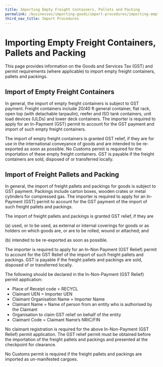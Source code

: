 ```yaml
---
title: Importing Empty Freight Containers, Pallets and Packing
permalink: /businesses/importing-goods/import-procedures/importing-empty-freight-containers-pallets-and-packing
third_nav_title: Import Procedures
---
```


# Importing Empty Freight Containers, Pallets and Packing

This page provides information on the Goods and Services Tax (GST) and permit requirements
(where applicable) to import empty freight containers, pallets and packings.

## Import of Empty Freight Containers

In general, the import of empty freight containers is subject to GST payment. Freight containers
include 20/40 ft general container, flat rack, open top (with detachable tarpaulin), reefer and ISO
tank containers, unit load devices (ULDs) and lower deck containers. The importer is required to
apply for an In-Payment (GST) permit to account for the GST payment and import of such empty
freight containers.

The import of empty freight containers is granted GST relief, if they are for use in the international
conveyance of goods and are intended to be re-exported as soon as possible. No Customs permit is
required for the importation of these empty freight containers. GST is payable if the freight
containers are sold, disposed of or transferred locally.

## Import of Freight Pallets and Packing

In general, the import of freight pallets and packings for goods is subject to GST payment.
Packings include carton boxes, wooden crates or metal cylinders for compressed gas. The importer
is required to apply for an In-Payment (GST) permit to account for the GST payment of the
import of such freight pallets and packings.

The import of freight pallets and packings is granted GST relief, if they are

(a) used, or to be used, as external or internal coverings for goods or as holders on which goods
are, or are to be rolled, wound or attached; and

(b) intended to be re-exported as soon as possible.

The importer is required to apply for an In-Non Payment (GST Relief) permit to account for the
GST Relief of the import of such freight pallets and packings. GST is payable if the freight pallets
and packings are sold, disposed of or transferred locally.

The following should be declared in the In-Non-Payment (GST Relief) permit application:

-   Place of Receipt code = RECYCL
-   Claimant UEN = Importer UEN
-   Claimant Organisation Name = Importer Name
-   Claimant Name = Name of person from an entity who is authorised by the Claimant
-   Organisation to claim GST relief on behalf of the entity
-   Claimant Code = Claimant Name’s NRIC/FIN

No claimant registration is required for the above In-Non-Payment (GST Relief) permit
application. The GST relief permit must be obtained before the importation of the freight pallets
and packings and presented at the checkpoint for clearance.

No Customs permit is required if the freight pallets and packings are imported as un-manifested
cargoes.

